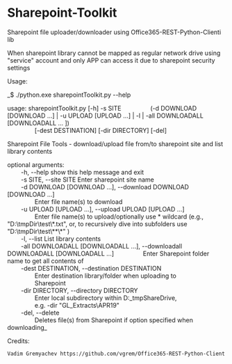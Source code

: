 # Sharepoint-Toolkit
Sharepoint file uploader/downloader using Office365-REST-Python-Clienti lib


When sharepoint library cannot be mapped as regular network drive using "service" account and only APP can access it due to sharepoint security settings


Usage:

_$  ./python.exe sharepointToolkit.py  --help

usage: sharepointToolkit.py [-h] -s SITE 
&nbsp; &nbsp; &nbsp; &nbsp; &nbsp; &nbsp; &nbsp; &nbsp; (-d DOWNLOAD [DOWNLOAD ...] | -u UPLOAD [UPLOAD ...] | -l | -all DOWNLOADALL [DOWNLOADALL ... ])  
&nbsp; &nbsp; &nbsp; &nbsp; &nbsp; &nbsp; &nbsp; &nbsp; [-dest DESTINATION] [-dir DIRECTORY] [-del] 

Sharepoint File Tools - download/upload file from/to sharepoint site and list
library contents

optional arguments:  
 &nbsp; &nbsp; &nbsp; &nbsp;  -h, --help            show this help message and exit  
 &nbsp; &nbsp; &nbsp; &nbsp;  -s SITE, --site SITE  Enter sharepoint site name  
 &nbsp; &nbsp; &nbsp; &nbsp;  -d DOWNLOAD [DOWNLOAD ...], --download DOWNLOAD [DOWNLOAD ...]  
 &nbsp; &nbsp; &nbsp; &nbsp; &nbsp; &nbsp; &nbsp; &nbsp;                        Enter file name(s) to download  
 &nbsp; &nbsp; &nbsp; &nbsp;  -u UPLOAD [UPLOAD ...], --upload UPLOAD [UPLOAD ...]  
 &nbsp; &nbsp; &nbsp; &nbsp; &nbsp; &nbsp; &nbsp; &nbsp;                        Enter file name(s) to upload/optionally use * wildcard (e.g., "D:\tmpDir\test\\\*.txt", or, to recursively dive into subfolders use "D:\tmpDir\test\\**\\\*" )  
 &nbsp; &nbsp; &nbsp; &nbsp;  -l, --list            List library contents  
 &nbsp; &nbsp; &nbsp; &nbsp;  -all DOWNLOADALL [DOWNLOADALL ...], --downloadall DOWNLOADALL [DOWNLOADALL ...] 
 &nbsp; &nbsp; &nbsp; &nbsp; &nbsp; &nbsp; &nbsp; &nbsp;                        Enter Sharepoint folder name to get all contents of   
 &nbsp; &nbsp; &nbsp; &nbsp;  -dest DESTINATION, --destination DESTINATION  
 &nbsp; &nbsp; &nbsp; &nbsp; &nbsp; &nbsp; &nbsp; &nbsp;                        Enter destination library/folder when uploading to  
 &nbsp; &nbsp; &nbsp; &nbsp; &nbsp; &nbsp; &nbsp; &nbsp;                        Sharepoint  
 &nbsp; &nbsp; &nbsp; &nbsp;  -dir DIRECTORY, --directory DIRECTORY  
 &nbsp; &nbsp; &nbsp; &nbsp; &nbsp; &nbsp; &nbsp; &nbsp;                        Enter local subdirectory within D:\_tmpShareDrive,  
 &nbsp; &nbsp; &nbsp; &nbsp; &nbsp; &nbsp; &nbsp; &nbsp;                        e.g. -dir "GL_Extracts\APR19"  
 &nbsp; &nbsp; &nbsp; &nbsp;  -del, --delete   
 &nbsp; &nbsp; &nbsp; &nbsp; &nbsp; &nbsp; &nbsp; &nbsp;                        Deletes file(s) from Sharepoint if option specified when downloading_ 



Credits:

	Vadim Gremyachev https://github.com/vgrem/Office365-REST-Python-Client



